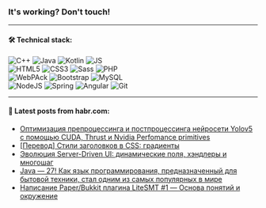 ### It's working? Don't touch!

---

#### 🛠️ Technical stack:

![C++](https://img.shields.io/badge/C++-informational?logo=c%2B%2B&style=flat&logoColor=white&color=9C033A)
![Java](https://img.shields.io/badge/Java-informational?logo=java&style=flat&logoColor=white&color=007396)
![Kotlin](https://img.shields.io/badge/Kotlin-informational?logo=Kotlin&style=flat&logoColor=white&color=0095D5)
![JS](https://img.shields.io/badge/JS-informational?logo=javaScript&style=flat&logoColor=black&color=F7Df1E) <br>
![HTML5](https://img.shields.io/badge/HTML5-informational?logo=html5&style=flat&logoColor=white&color=E34F26)
![CSS3](https://img.shields.io/badge/CSS3-informational?logo=css3&style=flat&logoColor=white&color=157286)
![Sass](https://img.shields.io/badge/Saas-informational?logo=sass&style=flat&logoColor=white&color=hotpink)
![PHP](https://img.shields.io/badge/PHP-informational?logo=php&style=flat&logoColor=white&color=777BB4) <br>
![WebPAck](https://img.shields.io/badge/WebPack-informational?logo=webPack&style=flat&logoColor=white&color=FF6F00)
![Bootstrap](https://img.shields.io/badge/Bootstrap-informational?logo=Bootstrap&style=flat&logoColor=white&color=7952B3)
![MySQL](https://img.shields.io/badge/MySQL-informational?logo=MySQL&style=flat&logoColor=white&color=00f) <br>
![NodeJS](https://img.shields.io/badge/NodeJS-informational?logo=node.js&style=flat&logoColor=white&color=43853D)
![Spring](https://img.shields.io/badge/Spring-informational?logo=Spring&style=flat&logoColor=white&color=0A9EDC)
![Angular](https://img.shields.io/badge/Vue-informational?logo=vue.js&style=flat&logoColor=white&color=red)
![Git](https://img.shields.io/badge/Git-informational?logo=git&style=flat&logoColor=white&color=darkorange)

___

#### 💬 Latest posts from habr.com:

<!-- BLOG-POST-LIST:START -->
- [Оптимизация препроцессинга и постпроцессинга нейросети Yolov5 с помощью CUDA, Thrust и Nvidia Perfomance primitives](https://habr.com/ru/post/668906/?utm_source=habrahabr&utm_medium=rss&utm_campaign=668906)
- [[Перевод] Стили заголовков в CSS: градиенты](https://habr.com/ru/post/668884/?utm_source=habrahabr&utm_medium=rss&utm_campaign=668884)
- [Эволюция Server-Driven UI: динамические поля, хэндлеры и многошаг](https://habr.com/ru/post/668754/?utm_source=habrahabr&utm_medium=rss&utm_campaign=668754)
- [Java — 27! Как язык программирования, предназначенный для бытовой техники, стал одним из самых популярных в мире](https://habr.com/ru/post/668852/?utm_source=habrahabr&utm_medium=rss&utm_campaign=668852)
- [Написание Paper/Bukkit плагина LiteSMT #1 — Основа понятий и окружение](https://habr.com/ru/post/668836/?utm_source=habrahabr&utm_medium=rss&utm_campaign=668836)
<!-- BLOG-POST-LIST:END -->
